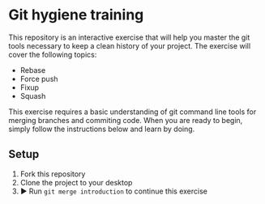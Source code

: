 # Git hygiene training

This repository is an interactive exercise that will help you master the git tools necessary to keep a clean history of your project. The exercise will cover the following topics:
- Rebase
- Force push
- Fixup
- Squash

This exercise requires a basic understanding of git command line tools for merging branches and commiting code. When you are ready to begin, simply follow the instructions below and learn by doing.

## Setup

  1. Fork this repository
  2. Clone the project to your desktop
  3. ▶️ Run `git merge introduction` to continue this exercise